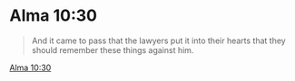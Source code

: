 # Alma 10:30

> And it came to pass that the lawyers put it into their hearts that they should remember these things against him.

[Alma 10:30](https://www.churchofjesuschrist.org/study/scriptures/bofm/alma/10?lang=eng&id=p30#p30)


